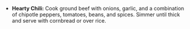 - **Hearty Chili:** Cook ground beef with onions, garlic, and a combination of chipotle peppers, tomatoes, beans, and spices. Simmer until thick and serve with cornbread or over rice.